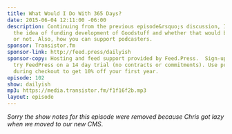 ```yaml
---
title: What Would I Do With 365 Days?
date: 2015-06-04 12:11:00 -06:00
description: Continuing from the previous episode&rsquo;s discussion, I talk about
  the idea of funding development of Goodstuff and whether that would be a good thing
  or not. Also, how you can support podcasters.
sponsor: Transistor.fm
sponsor-link: http://feed.press/dailyish
sponsor-copy: Hosting and feed support provided by Feed.Press.  Sign-up today and
  try FeedPress on a 14 day trial (no contracts or commitments). Use promo code "dailyish"
  during checkout to get 10% off your first year.
episode: 102
show: dailyish
mp3: https://media.transistor.fm/f1f16f2b.mp3
layout: episode
---
```


<em>Sorry the show notes for this episode were removed because Chris got lazy when we moved to our new CMS</em>.
